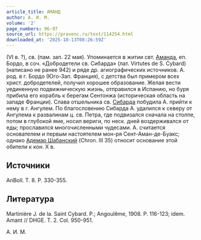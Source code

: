 ```yaml
---
article_title: АМАНД
author: А. И. М.
volume: '2'
page_numbers: 96-97
source_url: https://pravenc.ru/text/114254.html
downloaded_at: '2025-10-13T08:26:59Z'
---
```


(VI в. ?), св. (пам. зап. 22 мая). Упоминается в житии свт. [Аманда](https://pravenc.ru/text/Аманда.html), еп. Бордо, в соч. «Добродетели св. Сибарда» (лат. Virtutes de S. Cybard) (написано не ранее 942) и ряде др. агиографических источников. А. род. в г. Бордо (Юго-Зап. Франция), с детства был примером всех христ. добродетелей, получил хорошее образование. Желая вести уединенную подвижническую жизнь, отправился в Испанию, но буря прибила его корабль к берегам Сентонжа (историческая область на западе Франции). Слава отшельника св. [Сибарда](https://pravenc.ru/text/Сибарда.html) побудила А. прийти к нему в г. Ангулем. По благословению Сибарда А. удалился к северу от Ангулема к развалинам ц. св. Петра, где подвизался сначала на столпе, потом в глубокой яме, носил вериги, по неск. дней воздерживался от еды; прославился многочисленными чудесами. А. считается основателем и первым настоятелем мон-ря Сент-Аман-де-Буакс; однако  [Адемар Шабанский](<https://pravenc.ru/text/Адемар Шабанский.html>) (Chron. III 35) относит основание этой обители к кон. Х в.

## Источники

AnBoll. T. 8. P. 330-355.

## Литература

Martinière J. de la. Saint Cybard. P.; Angoulême, 1908. P. 116-123; idem. Amant // DHGE. T. 2. Col. 950-951.

А. И. М.

